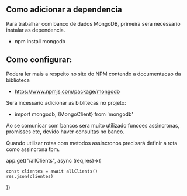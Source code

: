 ## Como adicionar a dependencia

Para trabalhar com banco de dados MongoDB, primeira sera necessario instalar as dependencia.

- npm install mongodb


## Como configurar: 

Podera ler mais a respeito no site do NPM contendo a documentacao da biblioteca
- https://www.npmjs.com/package/mongodb


Sera incessario adicionar as biblitecas no projeto:
- import mongodb, {MongoClient} from 'mongodb'

Ao se comunicar com bancos sera muito utilizado funcoes assincronas, promisses etc, devido 
haver consultas no banco.

Quando utilizar rotas com metodos assincronos precisará definir a rota como assincrona tbm.

app.get("/allClients", async (req,res)=>{
    
    const clientes = await allClients()
    res.json(clientes)
})

